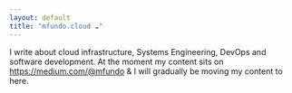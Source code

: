 ```yaml
---
layout: default
title: "mfundo.cloud ☁️"
---
```


<div class="content-overview">
  <p>I write about cloud infrastructure, Systems Engineering, DevOps and software development. At the moment my content sits on <a href="https://medium.com/@mfundo">https://medium.com/@mfundo</a> & I will gradually be moving my content to here.
  </p>
  
</div>

